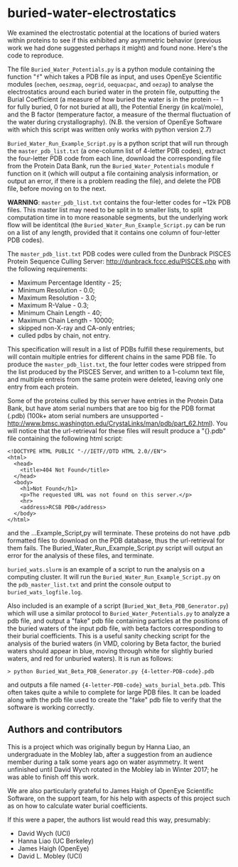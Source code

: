 # buried-water-electrostatics

We examined the electrostatic potential at the locations of buried waters within proteins to see if this exhibited any asymmetric behavior (previous work we had done suggested perhaps it might) and found none. Here's the code to reproduce.

The file `Buried_Water_Potentials.py` is a python module containing the function "`f`" which takes a PDB file as input, and uses OpenEye Scientific modules (`oechem`, `oeszmap`, `oegrid`, `oequacpac`, and `oezap`) to analyse the electrostatics around each buried water in the protein file, outputting the Burial Coefficient (a measure of how buried the water is in the protein -- 1 for fully buried, 0 for not buried at all), the Potential Energy (in kcal/mole), and the B factor (temperature factor, a measure of the thermal fluctuation of the water during crystallography). (N.B. the version of OpenEye Software with which this script was written only works with python version 2.7)

`Buried_Water_Run_Example_Script.py` is a python script that will run through the `master_pdb_list.txt` (a one-column list of 4-letter PDB codes), extract the four-letter PDB code from each line, download the corresponding file from the Protein Data Bank, run the `Buried_Water_Potentials`  module `f` function on it (which will output a file containing analysis information, or output an error, if there is a problem reading the file), and delete the PDB file, before moving on to the next.

__WARNING__: `master_pdb_list.txt` contains the four-letter codes for ~12k PDB files. This master list may need to be split in to smaller lists, to split computation time in to more reasonable segments, but the underlying work flow will be identitcal (the `Buried_Water_Run_Example_Script.py` can be run on a list of any length, provided that it contains one column of four-letter PDB codes). 

The `master_pdb_list.txt` PDB codes were culled from the Dunbrack PISCES Protein Sequence Culling Server: http://dunbrack.fccc.edu/PISCES.php with the following requirements: 
- Maximum Percentage Identity - 25; 
- Minimum Resolution - 0.0; 
- Maximum Resolution - 3.0; 
- Maximum R-Value - 0.3; 
- Minimum Chain Length - 40; 
- Maximum Chain Length - 10000; 
- skipped non-X-ray and CA-only entries; 
- culled pdbs by chain, not entry. 

This specification will result in a list of PDBs fulfill these requirements, but will contain multiple entries for different chains in the same PDB file. To produce the `master_pdb_list.txt`, the four letter codes were stripped from the list produced by the PISCES Server, and written to a 1-column text file, and multiple entreis from the same protein were deleted, leaving only one entry from each protein.

Some of the proteins culled by this server have entries in the Protein Data Bank, but have atom serial numbers that are too big for the PDB format (.pdb) (100k+ atom serial numbers are unsupported - http://www.bmsc.washington.edu/CrystaLinks/man/pdb/part_62.html). You will notice that the url-retrieval for these files will result produce a "{}.pdb" file containing the following html script:

```
<!DOCTYPE HTML PUBLIC "-//IETF//DTD HTML 2.0//EN">
<html>
  <head>
    <title>404 Not Found</title>
  </head>
  <body>
    <h1>Not Found</h1>
    <p>The requested URL was not found on this server.</p>
    <hr>
    <address>RCSB PDB</address>
  </body>
</html>
```

and the ...Example_Script,py will terminate. These proteins do not have .pdb formatted files to download on the PDB database, thus the url-retrieval for them fails. The Buried_Water_Run_Example_Script.py script will output an error for the analysis of these files, and terminate.

`buried_wats.slurm` is an example of a script to run the analysis on a computing cluster. It will run the `Buried_Water_Run_Example_Script.py` on the `pdb_master_list.txt` and print the console output to `buried_wats_logfile.log`. 

Also included is an example of a script (`Buried_Wat_Beta_PDB_Generator.py`) which will use a similar protocol to `Buried_Water_Potentials.py` to analyze a pdb file, and output a "fake" pdb file containing particles at the positions of the buried waters of the input pdb file, with beta factors corresponding to their burial coefficients. This is a useful sanity checking script for the analysis of the buried waters (in VMD, coloring by Beta factor, the buried waters should appear in blue, moving through white for slightly buried waters, and red for unburied waters). It is run as follows:

`> python Buried_Wat_Beta_PDB_Generator.py {4-letter-PDB-code}.pdb`

and outputs a file named `{4-letter-PDB-code}_wats_burial_beta.pdb`. This often takes quite a while to complete for large PDB files. It can be loaded along with the pdb file used to create the "fake" pdb file to verify that the software is working correctly.

## Authors and contributors

This is a project which was originally begun by Hanna Liao, an undergraduate in the Mobley lab, after a suggestion from an audience member during a talk some years ago on water asymmetry. It went unfinished until David Wych rotated in the Mobley lab in Winter 2017; he was able to finish off this work.

We are also particularly grateful to James Haigh of OpenEye Scientific Software, on the support team, for his help with aspects of this project such as on how to calculate water burial coefficients.

If this were a paper, the authors list would read this way, presumably:
- David Wych (UCI)
- Hanna Liao (UC Berkeley)
- James Haigh (OpenEye)
- David L. Mobley (UCI)
